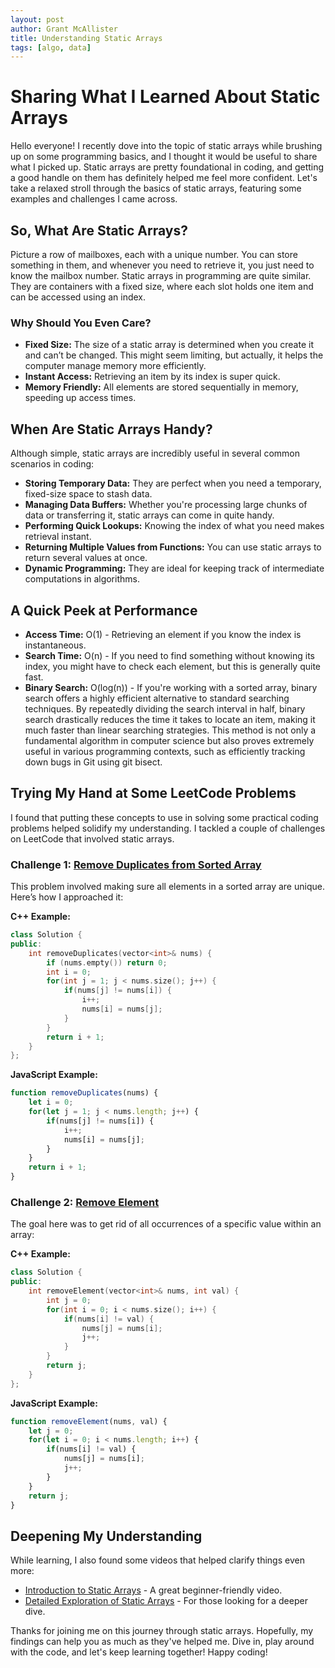 ```yaml
---
layout: post
author: Grant McAllister
title: Understanding Static Arrays
tags: [algo, data]
---
```


# Sharing What I Learned About Static Arrays

Hello everyone! I recently dove into the topic of static arrays while brushing up on some programming basics, and I thought it would be useful to share what I picked up. Static arrays are pretty foundational in coding, and getting a good handle on them has definitely helped me feel more confident. Let's take a relaxed stroll through the basics of static arrays, featuring some examples and challenges I came across.

## So, What Are Static Arrays?

Picture a row of mailboxes, each with a unique number. You can store something in them, and whenever you need to retrieve it, you just need to know the mailbox number. Static arrays in programming are quite similar. They are containers with a fixed size, where each slot holds one item and can be accessed using an index.

### Why Should You Even Care?

- **Fixed Size:** The size of a static array is determined when you create it and can’t be changed. This might seem limiting, but actually, it helps the computer manage memory more efficiently.
- **Instant Access:** Retrieving an item by its index is super quick.
- **Memory Friendly:** All elements are stored sequentially in memory, speeding up access times.

## When Are Static Arrays Handy?

Although simple, static arrays are incredibly useful in several common scenarios in coding:

- **Storing Temporary Data:** They are perfect when you need a temporary, fixed-size space to stash data.
- **Managing Data Buffers:** Whether you're processing large chunks of data or transferring it, static arrays can come in quite handy.
- **Performing Quick Lookups:** Knowing the index of what you need makes retrieval instant.
- **Returning Multiple Values from Functions:** You can use static arrays to return several values at once.
- **Dynamic Programming:** They are ideal for keeping track of intermediate computations in algorithms.

## A Quick Peek at Performance

- **Access Time:** O(1) - Retrieving an element if you know the index is instantaneous.
- **Search Time:** O(n) - If you need to find something without knowing its index, you might have to check each element, but this is generally quite fast.
- **Binary Search:** O(log(n)) -  If you're working with a sorted array, binary search offers a highly efficient alternative to standard searching techniques. By repeatedly dividing the search interval in half, binary search drastically reduces the time it takes to locate an item, making it much faster than linear searching strategies. This method is not only a fundamental algorithm in computer science but also proves extremely useful in various programming contexts, such as efficiently tracking down bugs in Git using git bisect.


## Trying My Hand at Some LeetCode Problems

I found that putting these concepts to use in solving some practical coding problems helped solidify my understanding. I tackled a couple of challenges on LeetCode that involved static arrays.

### Challenge 1: [Remove Duplicates from Sorted Array](https://leetcode.com/problems/remove-duplicates-from-sorted-array/)

This problem involved making sure all elements in a sorted array are unique. Here’s how I approached it:

**C++ Example:**

```cpp
class Solution {
public:
    int removeDuplicates(vector<int>& nums) {
        if (nums.empty()) return 0;
        int i = 0;
        for(int j = 1; j < nums.size(); j++) {
            if(nums[j] != nums[i]) {
                i++;
                nums[i] = nums[j];
            }
        }
        return i + 1;
    }
};
```

**JavaScript Example:**

```javascript
function removeDuplicates(nums) {
    let i = 0;
    for(let j = 1; j < nums.length; j++) {
        if(nums[j] != nums[i]) {
            i++;
            nums[i] = nums[j];
        }
    }
    return i + 1;
}
```

### Challenge 2: [Remove Element](https://leetcode.com/problems/remove-element/)

The goal here was to get rid of all occurrences of a specific value within an array:

**C++ Example:**

```cpp
class Solution {
public:
    int removeElement(vector<int>& nums, int val) {
        int j = 0;
        for(int i = 0; i < nums.size(); i++) {
            if(nums[i] != val) {
                nums[j] = nums[i];
                j++;
            }
        }
        return j;
    }
};
```

**JavaScript Example:**

```javascript
function removeElement(nums, val) {
    let j = 0;
    for(let i = 0; i < nums.length; i++) {
        if(nums[i] != val) {
            nums[j] = nums[i];
            j++;
        }
    }
    return j;
}
```

## Deepening My Understanding

While learning, I also found some videos that helped clarify things even more:

- [Introduction to Static Arrays](https://www.youtube.com/watch?v=PEnFFiQe1pM) - A great beginner-friendly video.
- [Detailed Exploration of Static Arrays](https://www.youtube.com/watch?v=Hw42GkHPyvk) - For those looking for a deeper dive.

Thanks for joining me on this journey through static arrays. Hopefully, my findings can help you as much as they've helped me. Dive in, play around with the code, and let's keep learning together! Happy coding!
